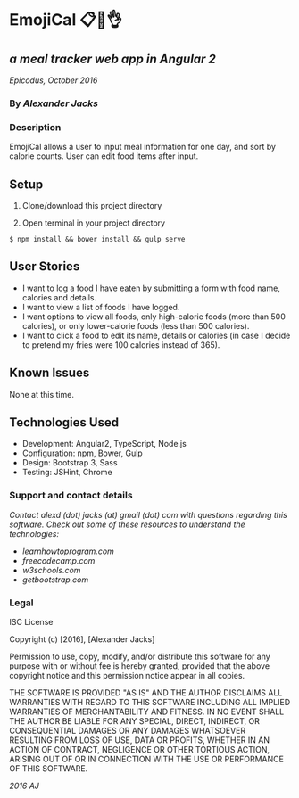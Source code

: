 # EmojiCal :clipboard::cookie::ok_hand:
## _a meal tracker web app in Angular 2_
_Epicodus, October 2016_
### By _Alexander Jacks_

### Description
EmojiCal allows a user to input meal information for one day, and sort by calorie counts. User can edit food items after input.

## Setup
1. Clone/download this project directory

2. Open terminal in your project directory
```
$ npm install && bower install && gulp serve
```

## User Stories
- I want to log a food I have eaten by submitting a form with food name, calories and details.
- I want to view a list of foods I have logged.
- I want options to view all foods, only high-calorie foods (more than 500 calories), or only lower-calorie foods (less than 500 calories).
- I want to click a food to edit its name, details or calories (in case I decide to pretend my fries were 100 calories instead of 365).


## Known Issues
None at this time.


## Technologies Used
- Development: Angular2, TypeScript, Node.js
- Configuration: npm, Bower, Gulp
- Design: Bootstrap 3, Sass
- Testing: JSHint, Chrome

### Support and contact details
_Contact alexd (dot) jacks (at) gmail (dot) com with questions regarding this software.
Check out some of these resources to understand the technologies:_
- _learnhowtoprogram.com_
- _freecodecamp.com_
- _w3schools.com_
- _getbootstrap.com_

### Legal
ISC License

Copyright (c) [2016], [Alexander Jacks]

Permission to use, copy, modify, and/or distribute this software for any purpose with or without fee is hereby granted, provided that the above copyright notice and this permission notice appear in all copies.

THE SOFTWARE IS PROVIDED "AS IS" AND THE AUTHOR DISCLAIMS ALL WARRANTIES WITH REGARD TO THIS SOFTWARE INCLUDING ALL IMPLIED WARRANTIES OF MERCHANTABILITY AND FITNESS. IN NO EVENT SHALL THE AUTHOR BE LIABLE FOR ANY SPECIAL, DIRECT, INDIRECT, OR CONSEQUENTIAL DAMAGES OR ANY DAMAGES WHATSOEVER RESULTING FROM LOSS OF USE, DATA OR PROFITS, WHETHER IN AN ACTION OF CONTRACT, NEGLIGENCE OR OTHER TORTIOUS ACTION, ARISING OUT OF OR IN CONNECTION WITH THE USE OR PERFORMANCE OF THIS SOFTWARE.

*2016 AJ*
